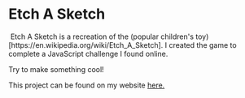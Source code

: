 # Etch A Sketch

<img src="">
Etch A Sketch is a recreation of the (popular children's toy)[https://en.wikipedia.org/wiki/Etch_A_Sketch]. I created the game to complete a JavaScript challenge I found online.

Try to make something cool!

This project can be found on my website <a target="_blank" href="http://devanshdesai.com/EtchASketch/">here.</a>

